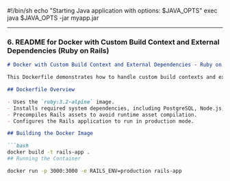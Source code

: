 #!/bin/sh
echo "Starting Java application with options: $JAVA_OPTS"
exec java $JAVA_OPTS -jar myapp.jar


---

### 6. **README for Docker with Custom Build Context and External Dependencies (Ruby on Rails)**

```markdown
# Docker with Custom Build Context and External Dependencies - Ruby on Rails Application

This Dockerfile demonstrates how to handle custom build contexts and external dependencies for a Ruby on Rails application.

## Dockerfile Overview

- Uses the `ruby:3.2-alpine` image.
- Installs required system dependencies, including PostgreSQL, Node.js, and Yarn.
- Precompiles Rails assets to avoid runtime asset compilation.
- Configures the Rails application to run in production mode.

## Building the Docker Image

```bash
docker build -t rails-app .
## Running the Container

docker run -p 3000:3000 -e RAILS_ENV=production rails-app
